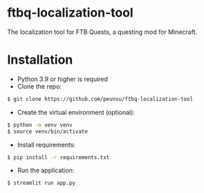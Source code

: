 # ftbq-localization-tool
The localization tool for FTB Quests, a questing mod for Minecraft.

# Installation
* Python 3.9 or higher is required
* Clone the repo:
```bash
$ git clone https://github.com/peunsu/ftbq-localization-tool
```
* Create the virtual environment (optional):
```bash
$ python -m venv venv
$ source venv/bin/activate
```
* Install requirements:
```bash
$ pip install -r requirements.txt
```
* Run the application:
```bash
$ streamlit run app.py
```